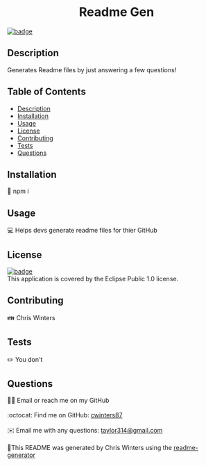
  <h1 align="center">Readme Gen</h1>
  
[![badge](https://img.shields.io/badge/License-EPL%201.0-red.svg)](https://opensource.org/licenses/EPL-1.0)<br />
## Description
Generates Readme files by just answering a few questions!
## Table of Contents
- [Description](#description)
- [Installation](#installation)
- [Usage](#usage)
- [License](#license)
- [Contributing](#contributing)
- [Tests](#tests)
- [Questions](#questions)
## Installation
💾 npm i
## Usage
💻 Helps devs generate readme files for thier GitHub
## License 
[![badge](https://img.shields.io/badge/License-EPL%201.0-red.svg)](https://opensource.org/licenses/EPL-1.0) <br /> This application is covered by the Eclipse Public 1.0 license.
## Contributing
👪 Chris Winters
## Tests
✏️ You don't
## Questions
🙋‍♂️ Email or reach me on my GitHub <br />
<br />
:octocat: Find me on GitHub: [cwinters87](https://github.com/cwinters87)<br />
<br />
✉️ Email me with any questions: taylor314@gmail.com<br /><br />
🌟This README was generated by Chris Winters using the [readme-generator](https://github.com/cwinters87/readme-generator)
